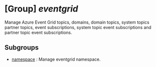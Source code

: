 # [Group] _eventgrid_

Manage Azure Event Grid topics, domains, domain topics, system topics partner     topics, event subscriptions, system topic event subscriptions and partner topic event     subscriptions.

## Subgroups

- [namespace](/Commands/eventgrid/namespace/readme.md)
: Manage eventgrid namespace.
